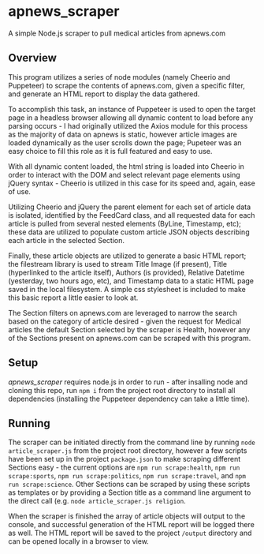 # apnews_scraper
A simple Node.js scraper to pull medical articles from apnews.com

## Overview
This program utilizes a series of node modules (namely Cheerio and Puppeteer) to scrape the contents of apnews.com, given a specific filter, and generate an HTML report to display the data gathered.

To accomplish this task, an instance of Puppeteer is used to open the target page in a headless browser allowing all dynamic content to load before any parsing occurs - I had originally utilized the Axios module for this process as the majority of data on apnews is static, however article images are loaded dynamically as the user scrolls down the page; Pupeteer was an easy choice to fill this role as it is full featured and easy to use.

With all dynamic content loaded, the html string is loaded into Cheerio in order to interact with the DOM and select relevant page elements using jQuery syntax - Cheerio is utilized in this case for its speed and, again, ease of use.

Utilizing Cheerio and jQuery the parent element for each set of article data is isolated, identified by the FeedCard class, and all requested data for each article is pulled from several nested elements (ByLine, Timestamp, etc); these data are utilized to populate custom article JSON objects describing each article in the selected Section.

Finally, these article objects are utilized to generate a basic HTML report; the filestream library is used to stream Title Image (if present), Title (hyperlinked to the article itself), Authors (is provided), Relative Datetime (yesterday, two hours ago, etc), and Timestamp data to a static HTML page saved in the local filesystem. A simple css stylesheet is included to make this basic report a little easier to look at.

The Section filters on apnews.com are leveraged to narrow the search based on the category of article desired - given the request for Medical articles the default Section selected by the scraper is Health, however any of the Sections present on apnews.com can be scraped with this program.

## Setup
*apnews_scraper* requires node.js in order to run - after insalling node and cloning this repo, run `npm i` from the project root directory to install all dependencies (installing the Puppeteer dependency can take a little time).

## Running
The scraper can be initiated directly from the command line by running `node article_scraper.js` from the project root directory, however a few scripts have been set up in the project `package.json` to make scraping different Sections easy - the current options are `npm run scrape:health`, `npm run scrape:sports`, `npm run scrape:politics`, `npm run scrape:travel`, and `npm run scrape:science`. Other Sections can be scraped by using these scripts as templates or by providing a Section title as a command line argument to the direct call (e.g. `node article_scraper.js religion`.

When the scraper is finished the array of article objects will output to the console, and successful generation of the HTML report will be logged there as well. The HTML report will be saved to the project `/output` directory and can be opened locally in a browser to view.
